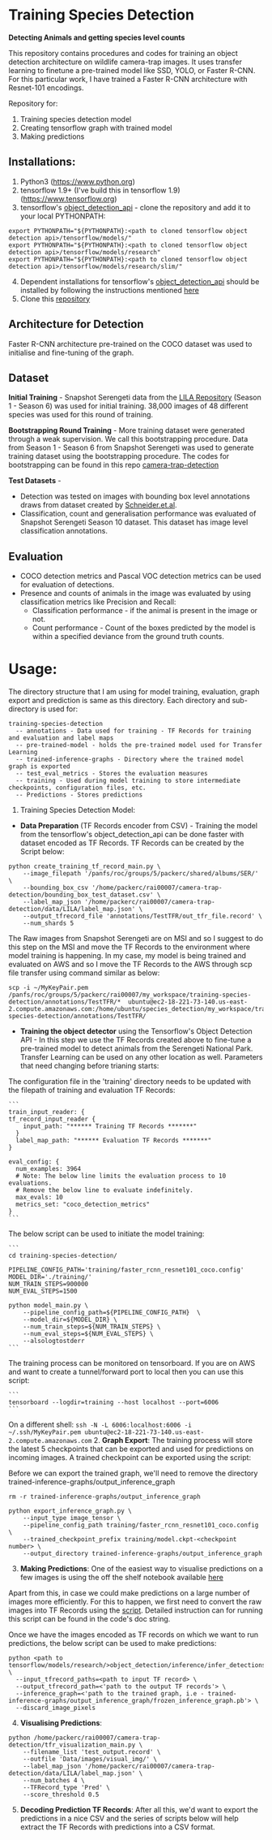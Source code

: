 # Training Species Detection
**Detecting Animals and getting species level counts**

This repository contains procedures and codes for training an object detection architecture on wildlife camera-trap images. It uses transfer learning to finetune a pre-trained model like SSD, YOLO, or Faster R-CNN. For this particular work, I have trained a Faster R-CNN architecture with Resnet-101 encodings.


Repository for:
1. Training species detection model
2. Creating tensorflow graph with trained model
3. Making predictions

## Installations:
1. Python3 (https://www.python.org)
2. tensorflow 1.9+ (I've build this in tensorflow 1.9) (https://www.tensorflow.org)
3. tensorflow's [object_detection_api](https://github.com/tensorflow/models/tree/master/research/object_detection) - clone the repository and add it to your local PYTHONPATH:

```
export PYTHONPATH="${PYTHONPATH}:<path to cloned tensorflow object detection api>/tensorflow/models/"
export PYTHONPATH="${PYTHONPATH}:<path to cloned tensorflow object detection api>/tensorflow/models/research"
export PYTHONPATH="${PYTHONPATH}:<path to cloned tensorflow object detection api>/tensorflow/models/research/slim/"
```
4. Dependent installations for tensorflow's [object_detection_api](https://github.com/tensorflow/models/tree/master/research/object_detection) should be installed by following the instructions mentioned [here](https://github.com/tensorflow/models/blob/master/research/object_detection/g3doc/installation.md)  
5. Clone this [repository](https://github.com/Manish-rai21bit/training-species-detection)



## Architecture for Detection
Faster R-CNN architecture pre-trained on the COCO dataset was used to initialise and fine-tuning of the graph.  

## Dataset
**Initial Training** - Snapshot Serengeti data from the [LILA Repository](http://lila.science/datasets/snapshot-serengeti) (Season 1 - Season 6) was used for initial training. 38,000 images of 48 different species was used for this round of training.


**Bootstrapping Round Training** - More training dataset were generated through a weak supervision. We call this bootstrapping procedure. Data from Season 1 - Season 6 from Snapshot Serengeti was used to generate training dataset using the bootstrapping procedure. The codes for bootstrapping can be found in this repo [camera-trap-detection](https://github.com/Manish-rai21bit/camera-trap-detection)


**Test Datasets** -
- Detection was tested on images with bounding box level annotations draws from dataset created by [Schneider.et.al](https://dataverse.scholarsportal.info/dataset.xhtml?persistentId=doi:10.5683/SP/TPB5ID).
- Classification, count and generalisation performance was evaluated of Snapshot Serengeti Season 10 dataset. This dataset has image level classification annotations.

## Evaluation
- COCO detection metrics and Pascal VOC detection metrics can be used for evaluation of detections.
- Presence and counts of animals in the image was evaluated by using classification metrics like Precision and Recall:
    - Classification performance - if the animal is present in the image or not.
    - Count performance - Count of the boxes predicted by the model is within a specified deviance from the ground truth counts.

# Usage:
The directory structure that I am using for model training, evaluation, graph export and prediction is same as this directory. Each directory and sub-directory is used for:
```
training-species-detection
  -- annotations - Data used for training - TF Records for training and evaluation and label maps
  -- pre-trained-model - holds the pre-trained model used for Transfer Learning
  -- trained-inference-graphs - Directory where the trained model graph is exported
  -- test_eval_metrics - Stores the evaluation measures
  -- training - Used during model training to store intermediate checkpoints, configuration files, etc.
  -- Predictions - Stores predictions
```


1. Training Species Detection Model:

  - **Data Preparation** (TF Records encoder from CSV) - Training the model from the tensorflow's object_detection_api can be done faster with dataset encoded as TF Records. TF Records can be created by the Script below:

  ```
  python create_training_tf_record_main.py \
      --image_filepath '/panfs/roc/groups/5/packerc/shared/albums/SER/' \
      --bounding_box_csv '/home/packerc/rai00007/camera-trap-detection/bounding_box_test_dataset.csv' \
      --label_map_json '/home/packerc/rai00007/camera-trap-detection/data/LILA/label_map.json' \
      --output_tfrecord_file 'annotations/TestTFR/out_tfr_file.record' \
      --num_shards 5
  ```

  The Raw images from Snapshot Serengeti are on MSI and so I suggest to do this step on the MSI and move the TF Records to the environment where model training is happening. In my case, my model is being trained and evaluated on AWS and so I move the TF Records to the AWS through scp file transfer using command similar as below:

  ```
  scp -i ~/MyKeyPair.pem  /panfs/roc/groups/5/packerc/rai00007/my_workspace/training-species-detection/annotations/TestTFR/*  ubuntu@ec2-18-221-73-140.us-east-2.compute.amazonaws.com:/home/ubuntu/species_detection/my_workspace/training-species-detection/annotations/TestTFR/
  ```

  - **Training the object detector** using the Tensorflow's Object Detection API - In this step we use the TF Records created above to fine-tune a pre-trained model to detect animals from the Serengeti National Park. Transfer Learning can be used on any other location as well. Parameters that need changing before trianing starts:

The configuration file in the 'training' directory needs to be updated with the filepath of training and evaluation TF Records:


    ```
    train_input_reader: {
    tf_record_input_reader {
        input_path: "****** Training TF Records *******"
      }
      label_map_path: "****** Evaluation TF Records *******"
    }

    eval_config: {
      num_examples: 3964
      # Note: The below line limits the evaluation process to 10 evaluations.
      # Remove the below line to evaluate indefinitely.
      max_evals: 10
      metrics_set: "coco_detection_metrics"
    }
    ```

The below script can be used to initiate the model training:

    ```
    cd training-species-detection/

    PIPELINE_CONFIG_PATH='training/faster_rcnn_resnet101_coco.config'
    MODEL_DIR='./training/'
    NUM_TRAIN_STEPS=900000
    NUM_EVAL_STEPS=1500

    python model_main.py \
        --pipeline_config_path=${PIPELINE_CONFIG_PATH}  \
        --model_dir=${MODEL_DIR} \
        --num_train_steps=${NUM_TRAIN_STEPS} \
        --num_eval_steps=${NUM_EVAL_STEPS} \
        --alsologtostderr
    ```

The training process can be monitored on tensorboard. If you are on AWS and want to create a tunnel/forward port to local then you can use this script:

    ```
    tensorboard --logdir=training --host localhost --port=6006
    ```

On a different shell:
    ```
    ssh -N -L 6006:localhost:6006 -i ~/.ssh/MyKeyPair.pem ubuntu@ec2-18-221-73-140.us-east-2.compute.amazonaws.com
    ```
2. **Graph Export**: The training process will store the latest 5 checkpoints that can be exported and used for predictions on incoming images. A trained checkpoint can be exported using the script:


Before we can export the trained graph, we'll need to remove the directory trained-inference-graphs/output_inference_graph
```
rm -r trained-inference-graphs/output_inference_graph
```

```
python export_inference_graph.py \
    --input_type image_tensor \
    --pipeline_config_path training/faster_rcnn_resnet101_coco.config \
    --trained_checkpoint_prefix training/model.ckpt-<checkpoint number> \
    --output_directory trained-inference-graphs/output_inference_graph
```

3. **Making Predictions**: One of the easiest way to visualise predictions on a few images is using the off the shelf notebook available [here](https://github.com/Manish-rai21bit/training-species-detection/blob/master/object_detection_tutorial.ipynb)

Apart from this, in case we could make predictions on a large number of images more efficiently. For this to happen, we first need to convert the raw images into TF Records using the [script](https://github.com/Manish-rai21bit/training-species-detection/blob/master/dataset_tools/create_test_tf_record.py). Detailed instruction can for running this script can be found in the code's doc string.

Once we have the images encoded as TF records on which we want to run predictions, the below script can be used to make predictions:

```
python <path to tensorflow/models/research/>object_detection/inference/infer_detections.py \
  --input_tfrecord_paths=<path to input TF record> \
  --output_tfrecord_path=<'path to the output TF records'> \
  --inference_graph=<'path to the trained graph, i.e - trained-inference-graphs/output_inference_graph/frozen_inference_graph.pb'> \
  --discard_image_pixels
```

4. **Visualising Predictions**:

```
python /home/packerc/rai00007/camera-trap-detection/tfr_visualization_main.py \
    --filename_list 'test_output.record' \
    --outfile 'Data/images/visual_img/' \
    --label_map_json '/home/packerc/rai00007/camera-trap-detection/data/LILA/label_map.json' \
    --num_batches 4 \
    --TFRecord_type 'Pred' \
    --score_threshold 0.5
```
5. **Decoding Prediction TF Records**:
After all this, we'd want to export the predictions in a nice CSV and the series of scripts below will help extract the TF Records with predictions into a CSV format.

